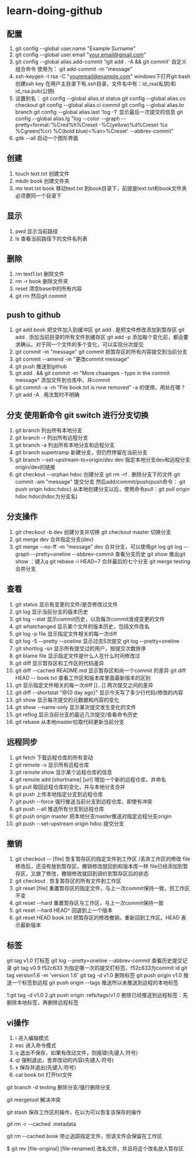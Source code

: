 # learn-doing-github

## 配置
1. git config --global user.name "Example Surname"
2. git config --global user.email "your.email@gmail.com"
3. git config --global alias.add-commit '!git add . -A && git commit' 自定义组合命令 使用为： git add-commit -m "message"
4. ssh-keygen -t rsa -C "youremail@example.com" windows下打开git bash创建ssh key
  在用户主目录下有.ssh目录，文件名中有：id_rsa(私钥)和id_rsa.pub(公钥)
5. 设置别名：
    git config --global alias.st status
    git config --global alias.co checkout
    git config --global alias.ci commit
    git config --global alias.br branch
    git config --global alias.last 'log -1' 显示最后一次提交的信息
    git config --global alias.lg "log --color --graph --pretty=format:'%Cred%h%Creset -%C(yellow)%d%Creset %s %Cgreen(%cr) %C(bold blue)<%an>%Creset' --abbrev-commit"  
6. gitk --all 启动一个图形界面

## 创建
1. touch text.txt  创建文件
2. mkdir book 创建文件夹
3. mv text.txt book 移动text.txt 到book目录下，前提是text.txt和book文件夹必须要同一个目录下
## 显示
1. pwd 显示当前路径
2. ls 查看当前路径下的文件名列表

## 删除
1. rm text1.txt 删除文件
2. rm -r book 删除文件夹
3. reset 清空base中的所有内容
4. git rm  然后git commit

## push to github
1. git add book  把文件加入到缓冲区
   git add . 是把文件修改添加到暂存区
   git add .  添加当前目录的所有文件到缓存区
   git add -p 添加每个变化前，都会要求确认。对于同一个文件的多个变化，可以实现分次提交
2. git commit -m "message"     git commit 把暂存区的所有内容提交到当前分支
3. git commit --amend -m "更改commit message"
4. git push 推送到github
5. git add . && git commit -m "More chaanges - typo in the commit message" 添加文件到仓库中，并commit
6. git commit -a -m "File book.txt is now removed" -a 的使用，用处在哪？
7. git add -A .  用法暂时不明确

## 分支 使用新命令 git switch 进行分支切换
1. git branch 列出所有本地分支
2. git branch -r 列出所有远程分支
3. git branch -a 列出所有本地分支和远程分支
4. git branch supertramp 新建分支，但仍然停留在当前分支
5. git branch --set-upstream-to=origin/dev dev 指定本地分支dev和远程分支origin/dev的链接
6. git checkout --orphan hdoc 创建分支  git rm -rf . 删除分支下的文件 git commit -am "message" 提交分支 然后add/commit/push(push命令： git push origin hdoc:hdoc) 从本地创建分支以后，使用命令pull：git pull origin hdoc:hdoc(hdoc为分支名)

## 分支操作
1. git checkout -b dev 创建分支并切换
   git checkout master 切换分支
2. git merge dev 合并指定分支(dev)
3. git merge --no-ff -m "message" dev 合并分支，可以使用git log git log --graph --pretty=oneline --abbrev-commit 查看分支历史
git show  推出git show ：键入q
git rebase -i HEAD~7 合并最后的七个分支
git merge testing 合并分支

## 查看
1. git status 显示有变更的文件/是否修改过文件
2. git log 显示当前分支的版本历史
3. git log --stat 显示commit历史，以及每次commit发成变更的文件
4. git whatchanged 显示某个文件的版本历史，包括文件改名
5. git log -p file 显示指定文件相关的每一次diff
6. git log -5 --pretty --oneline 显示过去5次提交
   git log --pretty=oneline
7. git shortlog -sn 显示所有提交过的用户，按提交次数排序
8. git blame file 显示指定文件是什么人在什么时间修改过
9. git diff 显示暂存区和工作区的代码差异
10. git diff --cached README.md 显示暂存区和尚一个commit 的差异
    git diff HEAD -- book.txt 查看工作区和版本库里面最新版本的区别
11. git 显示指定文件相关的每一次diff []...[] 两次提交之间的差异
12. git diff --shortstat "@{0 day ago}" 显示今天写了多少行代码/修改的内容
13. git show 显示每次提交的元数据和内容的变化
14. git show --name-only  显示某次提交发生变化的文件
15. git reflog  显示当前分支的最近几次提交/查看命令历史
16. git rebase 从本地master拉取代码更新当前分支

## 远程同步
1. git fetch 下载远程仓库的所有变动
2. git remote -v 显示所有远程仓库
3. git remote show 显示某个远程仓库的信息
4. git remote add [shortname] [url] 增加一个新的远程仓库，并命名
5. git pull 取回远程仓库的变化，并与本地分支合并
6. git push 上传本地指定分支到远程仓库
7. git push --force 强行推送当前分支到远程仓库，即使有冲突
8. git push --all 推送所有分支到远程仓库
9. git push origin master 把本地分支master推送对指定远程分支origin
10. git push --set-upstream origin hdoc 提交分支

## 撤销
1. git checkout -- [file] 恢复暂存区的指定文件到工作区 /丢弃工作区的修改
    file 修改后，还没有放到暂存区，撤销修改就回到和版本库一样
    file已经添加到暂存区，又做了修改，撤销修改就回到调价到暂存区后的状态
2. git checkout .  恢复暂存区的所有文件到工作区
3. git reset [file] 重置暂存区的指定文件，与上一次commit保持一致，但工作区不变
4. git reset --hard 重置暂存区与工作区，与上一次commit保持一致
6. git reset --hard HEAD^ 回退到上一个版本
7. git reset HEAD book.txt  把暂存区的修改撤销，重新回到工作区。HEAD 表示最新版本


## 标签
git tag v1.0 打标签
git log --pretty=oneline --abbrev-commit 查看历史提交记录
git tag v0.9 f52c633 为指定哪一次的提交打标签，f52c633为commit id
git tag version1.6 -m 'version 1.6'
git tag -d v1.0 删除标签
git push origin v1.0 推送一个标签到远程
git push origin --tags 推送所以未推送到远程的本地标签

1.git tag -d v1.0 2.git push origin :refs/tags/v1.0  删除已经推送到远程标签：先删除本地标签，再删除远程标签

## vi操作
1. i 进入编辑模式
2. esc 进入命令模式
3. q 退出不保存，如果有改动文件，则报错(先键入:符号)
4. q! 强制退出，舍弃改动的内容(先键入:符号)
5. x 保存并退出(先键入:符号)
6. cat  book.txt 打开txt文件


git branch -d testing 删除分支/强行删除分支

git mergetool 解决冲突

git stash 保存工作区的操作，在以为可以恢复该保存的操作

git rm -r --cached .metadata

git rm --cached book  停止追踪指定文件，但该文件会保留在工作区

$ git mv [file-original] [file-renamed]  改名文件，并且将这个改名放入暂存区
